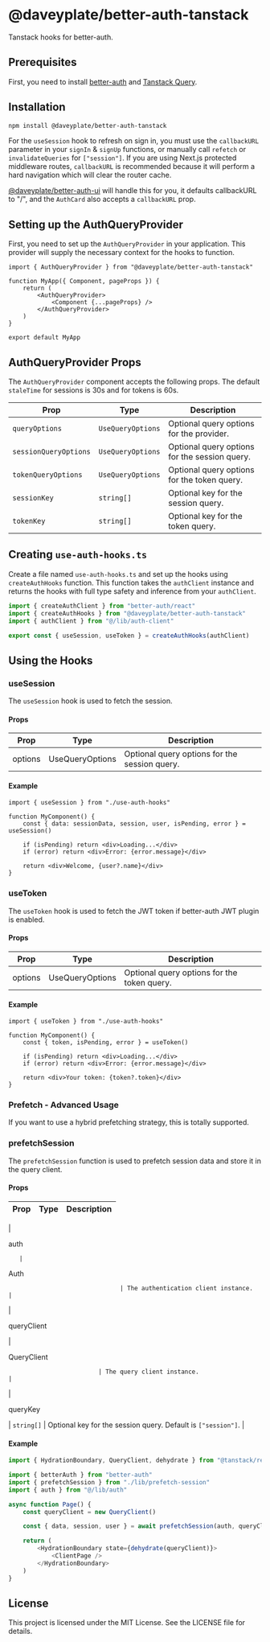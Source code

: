 # @daveyplate/better-auth-tanstack

Tanstack hooks for better-auth.

## Prerequisites

First, you need to install [better-auth](https://better-auth.com) and [Tanstack Query](https://tanstack.com/query).

## Installation

```bash
npm install @daveyplate/better-auth-tanstack
```

For the `useSession` hook to refresh on sign in, you must use the `callbackURL` parameter in your `signIn` & `signUp` functions, or manually call `refetch` or `invalidateQueries` for `["session"]`. If you are using Next.js protected middleware routes, `callbackURL` is recommended because it will perform a hard navigation which will clear the router cache.

[@daveyplate/better-auth-ui](https://github.com/daveyplate/better-auth-ui) will handle this for you, it defaults callbackURL to "/", and the `AuthCard` also accepts a `callbackURL` prop.

## Setting up the AuthQueryProvider

First, you need to set up the `AuthQueryProvider` in your application. This provider will supply the necessary context for the hooks to function.

```tsx
import { AuthQueryProvider } from "@daveyplate/better-auth-tanstack"

function MyApp({ Component, pageProps }) {
    return (
        <AuthQueryProvider>
            <Component {...pageProps} />
        </AuthQueryProvider>
    )
}

export default MyApp
```

## AuthQueryProvider Props

The `AuthQueryProvider` component accepts the following props. The default `staleTime` for sessions is 30s and for tokens is 60s.

| Prop                  | Type                                                                 | Description                                                                 |
|-----------------------|----------------------------------------------------------------------|-----------------------------------------------------------------------------|
| `queryOptions`        | `UseQueryOptions`                           | Optional query options for the provider.                                    |
| `sessionQueryOptions` | `UseQueryOptions`                           | Optional query options for the session query.                               |
| `tokenQueryOptions`   | `UseQueryOptions`                           | Optional query options for the token query.                                 |
| `sessionKey`          | `string[]`                                                           | Optional key for the session query.                                         |
| `tokenKey`            | `string[]`                                                           | Optional key for the token query.                                           |


## Creating `use-auth-hooks.ts`

Create a file named `use-auth-hooks.ts` and set up the hooks using `createAuthHooks` function. This function takes the `authClient` instance and returns the hooks with full type safety and inference from your `authClient`.

```ts
import { createAuthClient } from "better-auth/react"
import { createAuthHooks } from "@daveyplate/better-auth-tanstack"
import { authClient } from "@/lib/auth-client"

export const { useSession, useToken } = createAuthHooks(authClient)
```

## Using the Hooks

### useSession

The `useSession` hook is used to fetch the session.

#### Props

| Prop      | Type                                                                 | Description                                  |
|-----------|----------------------------------------------------------------------|----------------------------------------------|
| options   | UseQueryOptions | Optional query options for the session query.|

#### Example

```tsx
import { useSession } from "./use-auth-hooks"

function MyComponent() {
    const { data: sessionData, session, user, isPending, error } = useSession()

    if (isPending) return <div>Loading...</div>
    if (error) return <div>Error: {error.message}</div>

    return <div>Welcome, {user?.name}</div>
}
```

### useToken

The `useToken` hook is used to fetch the JWT token if better-auth JWT plugin is enabled.

#### Props

| Prop      | Type                                                                 | Description                                  |
|-----------|----------------------------------------------------------------------|----------------------------------------------|
| options   | UseQueryOptions | Optional query options for the token query.  |

#### Example

```tsx
import { useToken } from "./use-auth-hooks"

function MyComponent() {
    const { token, isPending, error } = useToken()

    if (isPending) return <div>Loading...</div>
    if (error) return <div>Error: {error.message}</div>

    return <div>Your token: {token?.token}</div>
}
```

### Prefetch - Advanced Usage
If you want to use a hybrid prefetching strategy, this is totally supported.

### prefetchSession

The `prefetchSession` function is used to prefetch session data and store it in the query client.

#### Props

| Prop         | Type                                      | Description                                      |
|--------------|-------------------------------------------|--------------------------------------------------|
| 

auth

       | 

Auth

                                   | The authentication client instance.              |
| 

queryClient

| 

QueryClient

                             | The query client instance.                       |
| 

queryKey

   | `string[]`                                | Optional key for the session query. Default is `["session"]`. |

#### Example

```ts
import { HydrationBoundary, QueryClient, dehydrate } from "@tanstack/react-query"

import { betterAuth } from "better-auth"
import { prefetchSession } from "./lib/prefetch-session"
import { auth } from "@/lib/auth"

async function Page() {
    const queryClient = new QueryClient()

    const { data, session, user } = await prefetchSession(auth, queryClient)

    return (
        <HydrationBoundary state={dehydrate(queryClient)}>
            <ClientPage />
        </HydrationBoundary>
    )
}
```

## License

This project is licensed under the MIT License. See the LICENSE file for details.